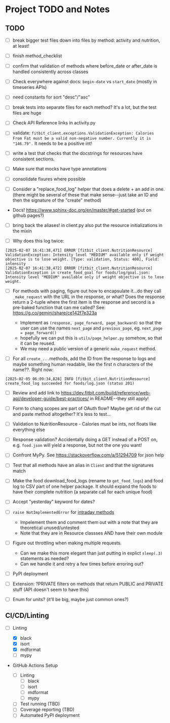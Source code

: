 # Project TODO and Notes

## TODO

- [ ] break bigger test files down into files by method: activity and nutrition,
  at least!

- [ ] finish method_checklist

- [ ] confirm that validation of methods where before_date or after_date is
  handled consistently across classes

- [ ] Check everywhere against docs: `begin-date` vs `start_date` (mostly in
  timeseries APIs)

- [ ] need constants for sort "desc"/"asc"

- [ ] break tests into separate files for each method? It's a lot, but the test
  files are huge

- [ ] Check API Reference links in activity.py

- [ ] validate:
  `fitbit_client.exceptions.ValidationException: Calories From Fat must be a valid non-negative number. Currently it is "146.79".`
  It needs to be a positive int!

- [ ] write a test that checks that the docstrings for resources have consistent
  sections.

- [ ] Make sure that mocks have type annotations

- [ ] consolidate fixures where possible

- [ ] Consider a "replace_food_log" helper that does a delete + an add in one.
  (there might be several of these that make sense--just take an ID and then the
  signature of the "create" method)

- Docs! https://www.sphinx-doc.org/en/master/#get-started (put on github pages?)

- [ ] bring back the aliases! in client.py also put the resource initializations
  in the mixin

- [ ] Why does this log twice:

```log
[2025-02-07 16:41:38,471] ERROR [fitbit_client.NutritionResource] ValidationException: Intensity level "MEDIUM" available only if weight objective is to lose weight. [Type: validation, Status: 400], Field: intensity
[2025-02-07 16:41:38,472] ERROR [fitbit_client.NutritionResource] ValidationException in create_food_goal for foods/log/goal.json: Intensity level "MEDIUM" available only if weight objective is to lose weight.

```

- [ ] For methods with paging, figure out how to encapsulate it...do they call
  `_make_request` with the URL in the response, or what? Does the response
  return a 2-tuple where the first item is the response and second is a
  pre-baked function that can me called? See:
  https://g.co/gemini/share/ce142f7e323a

  - Implement as `(response, page_forward, page_backward)` so that the user can
    use the names `next_page` and `previous_page`, eg.
    `next_page = page_forward()`
  - hopefully we can put this is `utils/page_helper.py` somehow, so that it can
    be reused.
  - We may need a public version of a generic `make_request` method.

- [ ] For all `create_...`methods, add the ID from the response to logs and
  maybe something human readable, like the first n characters of the name??.
  Right now:

```log
[2025-02-05 06:09:34,828] INFO [fitbit_client.NutritionResource] create_food_log succeeded for foods/log.json (status 201)
```

- [ ] Review and add link to
  https://dev.fitbit.com/build/reference/web-api/developer-guide/best-practices/
  in README--they still apply!

- [ ] Form to chang scopes are part of OAuth flow? Maybe get rid of the cut and
  paste method altogether? It's less to test...

- [ ] Validation to NutritionResource - Calories must be ints, not floats like
  everything else

- [ ] Response validation? Accidentally doing a GET instead of a POST on, e.g.
  `food.json` will yield a response, but not the one you want!

- [ ] Confront MyPy. See https://stackoverflow.com/a/51294709 for json help

- [ ] Test that all methods have an alias in `Client` and that the signatures
  match

- [ ] Make the food download_food_logs (rename to `get_food_logs`) and food log
  to CSV part of one helper package. It should expand the foods to have their
  complete nutrition (a separate call for each unique food)

- [ ] Accept "yesterday" keyword for dates?

- [ ] `raise NotImplementedError` for
  [intraday methods](https://dev.fitbit.com/build/reference/web-api/intraday/)

  - Impelement them and comment them out with a note that they are theoretical
    unused/untested
  - Note that they are in Resource classses AND have their own module

- [ ] Figure out throttling when making multiple requests.

  - Can we make this more elegant than just putting in explict `sleep(.3)`
    statements as needed?
  - Can we handle it and retry a few times before erroring out?

- [ ] PyPI deployment

- [ ] Extension: ?PRIVATE filters on methods that return PUBLIC and PRIVATE
  stuff (API doesn't seem to have this)

- [ ] Enum for units? (it'll be big, maybe just common ones?)

## CI/CD/Linting

- [ ] Linting

  - [x] black
  - [x] isort
  - [x] mdformat
  - [ ] mypy

- GitHub Actions Setup

  - [ ] Linting
    - [ ] black
    - [ ] isort
    - [ ] mdformat
    - [ ] mypy
  - [ ] Test running (TBD)
  - [ ] Coverage reporting (TBD)
  - [ ] Automated PyPI deployment
